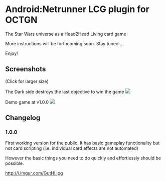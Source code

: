 ﻿Android:Netrunner LCG plugin for OCTGN
=========================
The Star Wars universe as a Head2Head Living card game

More instructions will be forthcoming soon. Stay tuned...

Enjoy!

Screenshots
---------
(Click for larger size)

The Dark side destroys the last objective to win the game
[![](http://i.imgur.com/Ooq0Vl.png)](http://i.imgur.com/Ooq0V.png)

Demo game at v1.0.0
[![](http://i.imgur.com/GutHll.jpg)](http://i.imgur.com/GutHl.jpg)

Changelog
---------

### 1.0.0

First working version for the public. It has basic gameplay functionality but not card scripting (i.e. individual card effects are not automated)

However the basic things you need to do quickly and effortlessly should be possible. 

http://i.imgur.com/GutHl.jpg